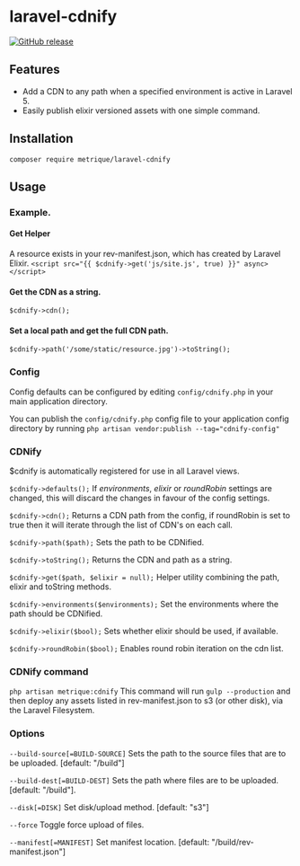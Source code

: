 # laravel-cdnify
[![GitHub release](https://img.shields.io/github/release/metrique/laravel-cdnify.svg?maxAge=2592000)]()

## Features
- Add a CDN to any path when a specified environment is active in Laravel 5.
- Easily publish elixir versioned assets with one simple command.

## Installation

`composer require metrique/laravel-cdnify`

## Usage

### Example.

#### Get Helper
A resource exists in your rev-manifest.json, which has created by Laravel Elixir.
`<script src="{{ $cdnify->get('js/site.js', true) }}" async></script>`

#### Get the CDN as a string.
`$cdnify->cdn();`

#### Set a local path and get the full CDN path.
`$cdnify->path('/some/static/resource.jpg')->toString();`

### Config

Config defaults can be configured by editing `config/cdnify.php` in your main application directory.

You can publish the  `config/cdnify.php` config file to your application config directory by running `php artisan vendor:publish --tag="cdnify-config"`

### CDNify

$cdnify is automatically registered for use in all Laravel views.

`$cdnify->defaults();` If *environments*, *elixir* or *roundRobin* settings are changed, this will discard the changes in favour of the config settings.

`$cdnify->cdn();` Returns a CDN path from the config, if roundRobin is set to true then it will iterate through the list of CDN's on each call.

`$cdnify->path($path);` Sets the path to be CDNified.

`$cdnify->toString();` Returns the CDN and path as a string.

`$cdnify->get($path, $elixir = null);` Helper utility combining the path, elixir and toString methods.

`$cdnify->environments($environments);` Set the environments where the path should be CDNified.

`$cdnify->elixir($bool);` Sets whether elixir should be used, if available.

`$cdnify->roundRobin($bool);` Enables round robin iteration on the cdn list.

### CDNify command

`php artisan metrique:cdnify`
This command will run `gulp --production` and then deploy any assets listed in rev-manifest.json to s3 (or other disk), via the Laravel Filesystem.

### Options

`--build-source[=BUILD-SOURCE]` Sets the path to the source files that are to be uploaded. [default: "/build"]

`--build-dest[=BUILD-DEST]` Sets the path where files are to be uploaded. [default: "/build"].

`--disk[=DISK]` Set disk/upload method. [default: "s3"]

`--force` Toggle force upload of files.

`--manifest[=MANIFEST]` Set manifest location. [default: "/build/rev-manifest.json"]
